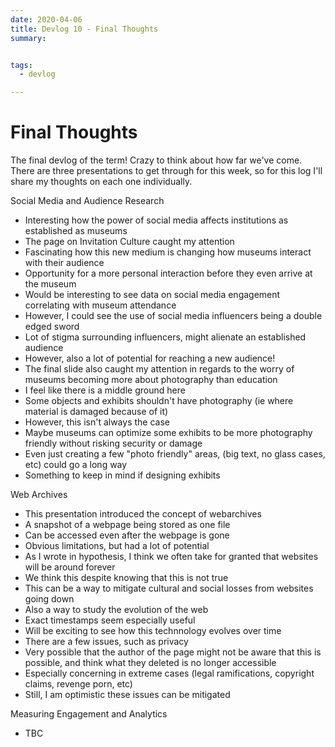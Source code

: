 ```yaml
---
date: 2020-04-06
title: Devlog 10 - Final Thoughts
summary: 


tags:
  - devlog

---
```


# Final Thoughts
The final devlog of the term! Crazy to think about how far we've come. There are three presentations to get through for this week, so for this log I'll share my thoughts on each one individually. 

Social Media and Audience Research
- Interesting how the power of social media affects institutions as established as museums
- The page on Invitation Culture caught my attention
- Fascinating how this new medium is changing how museums interact with their audience
- Opportunity for a more personal interaction before they even arrive at the museum
- Would be interesting to see data on social media engagement correlating with museum attendance
- However, I could see the use of social media influencers being a double edged sword
- Lot of stigma surrounding influencers, might alienate an established audience
- However, also a lot of potential for reaching a new audience!
- The final slide also caught my attention in regards to the worry of museums becoming more about photography than education
- I feel like there is a middle ground here
- Some objects and exhibits shouldn't have photography (ie where material is damaged because of it)
- However, this isn't always the case
- Maybe museums can optimize some exhibits to be more photography friendly without risking security or damage
- Even just creating a few "photo friendly" areas, (big text, no glass cases, etc) could go a long way
- Something to keep in mind if designing exhibits


Web Archives
- This presentation introduced the concept of webarchives
- A snapshot of a webpage being stored as one file
- Can be accessed even after the webpage is gone
- Obvious limitations, but had a lot of potential
- As I wrote in hypothesis, I think we often take for granted that websites will be around forever
- We think this despite knowing that this is not true
- This can be a way to mitigate cultural and social losses from websites going down
- Also a way to study the evolution of the web
- Exact timestamps seem especially useful
- Will be exciting to see how this technnology evolves over time
- There are a few issues, such as privacy
- Very possible that the author of the page might not be aware that this is possible, and think what they deleted is no longer accessible
- Especially concerning in extreme cases (legal ramifications, copyright claims, revenge porn, etc)
- Still, I am optimistic these issues can be mitigated

Measuring Engagement and Analytics
- TBC



